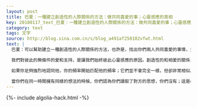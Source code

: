 ```yaml
---
layout: post
title: 巴夏：一種建立創造性的人際關係的方法：做共同喜愛的事；心靈感應的真相
key: 20180117_text_巴夏：一種建立創造性的人際關係的方法：做共同喜愛的事；心靈感應的真相
category: text
tags: 文字
source: http://blog.sina.com.cn/s/blog_a491af250102vfwt.html
text: |
  巴夏：可以幫助建立一種創造性的人際關係的方法，也許是，找出你們兩人共同喜愛的事情，並共同完成它。也許你們兩人與另外一個人也有共同的愛好，你們可以一起做令你們最興奮的事。也許你們三個人與第四個、第五個人⋯有共同的愛好，你們可以成為一個快樂的大家庭。在我們的文明裡，所有的人都娶了或嫁給了其他每一個人。因此，我們文明裡的人際關係，都發生在婚姻關係裡。即使有彼此承認的親生父母和親生子女，成年人是所有人的父母。

  我們對彼此的無條件的愛和支持，是讓我們始終彼此心靈感應的原因。創造性的和相愛的關係，總是會顯示出某種形式的心靈感應。不過，你要知道，心靈感應並不是真的「閱讀對方的思想」。每一個人都是一個特定的頻率，特定的振動。當你無條件地愛另一個人的時候，你會開始強烈地認同他。這就是所謂的吸引的聯結或愛的聯結。

  如果你足夠強烈地認同他，你的頻率開始匹配他的頻率；它們並不會完全一樣，但卻非常相似。當你們兩個人的頻率非常相似的時候，你們就會以同樣形式的想法解釋信息。換句話說，你們如此強烈地認同彼此，以至於你們的想法是一樣的。當你們真正的做到彼此無條件的相愛時，你們就會開始同時想同樣的事。

  當你們在同一時間擁有同樣的想法的時候，你們認為你們讀取了對方的思想，你們沒有；這是心靈感應。與其說它是從對方頭腦裡提取信息，不如說它是在直接鏡像對方的想法。這並不意味著你們會失去你們的個性，恰恰相反，你們會成為這種人際關係中可能的、所有其他人的鮮明的反射；你會信任它並聽從它，因為你已經是一個心滿意足的人。因此，無論發生什麼樣的變化，你知道你不會與你需要的任何東西分離，並且你會知道，你所做的任何改變，總是會吸引任何體現了那些改變的東西。你會十分愉悅。
---
```


{%- include algolia-hack.html -%}

